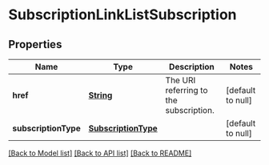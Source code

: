 # SubscriptionLinkListSubscription
## Properties

Name | Type | Description | Notes
------------ | ------------- | ------------- | -------------
**href** | [**String**](string.md) | The URI referring to the subscription. | [default to null]
**subscriptionType** | [**SubscriptionType**](SubscriptionType.md) |  | [default to null]

[[Back to Model list]](../README.md#documentation-for-models) [[Back to API list]](../README.md#documentation-for-api-endpoints) [[Back to README]](../README.md)

